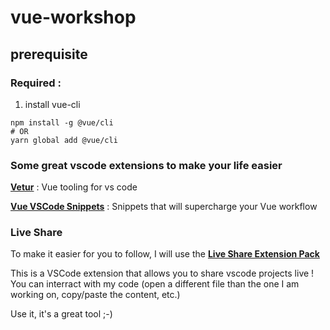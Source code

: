 # vue-workshop

## prerequisite 


### Required :

1. install  vue-cli 

```
npm install -g @vue/cli
# OR
yarn global add @vue/cli
```

### Some great vscode extensions to make your life easier 

[**Vetur**](https://marketplace.visualstudio.com/items?itemName=octref.vetur) : Vue tooling for vs code 

[**Vue VSCode Snippets**](https://marketplace.visualstudio.com/items?itemName=sdras.vue-vscode-snippets) : Snippets that will supercharge your Vue workflow


### Live Share 

To make it easier for you to follow, I will use the  [**Live Share Extension Pack**](https://marketplace.visualstudio.com/items?itemName=MS-vsliveshare.vsliveshare-pack)

This is a VSCode extension that allows you to share  vscode projects live ! You can interract with my code (open a different file than the one I am working on, copy/paste the content, etc.)

Use it, it's a  great tool ;-)











